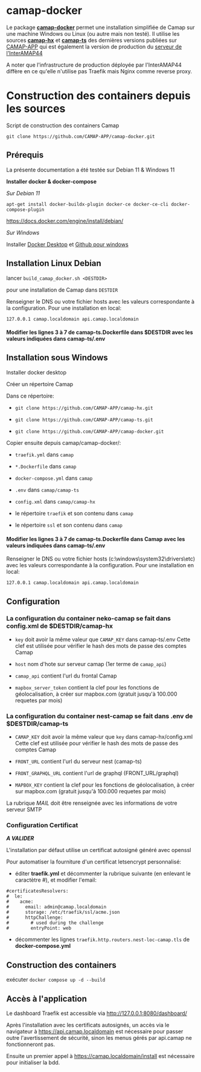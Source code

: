# camap-docker

Le package [**camap-docker**](https://github.com/CAMAP-APP/camap-docker) permet une installation simplifiée de Camap sur une machine Windows ou Linux (ou autre mais non testé). Il utilise les sources [**camap-hx**](https://github.com/CAMAP-APP/camap-hx) et [**camap-ts**](https://github.com/CAMAP-APP/camap-ts) des dernières versions publiées sur [CAMAP-APP](https://github.com/CAMAP-APP/camap-docker.git) qui est également la version de production du [serveur de l'InterAMAP44](https://camap.amap44.org) 

A noter que l'infrastructure de production déployée par l'InterAMAP44 diffère en ce qu'elle n'utilise pas Traefik mais Nginx comme reverse proxy.

# Construction des containers depuis les sources

Script de construction des containers Camap

```git clone https://github.com/CAMAP-APP/camap-docker.git```

## Prérequis

La présente documentation a été testée sur Debian 11 & Windows 11

**Installer docker & docker-compose**

_Sur Debian 11_

```apt-get install docker-buildx-plugin docker-ce docker-ce-cli docker-compose-plugin```

https://docs.docker.com/engine/install/debian/

_Sur Windows_

Installer [Docker Desktop](https://www.docker.com/products/docker-desktop/) et [Github pour windows](https://windows.github.com/)


## Installation Linux Debian

lancer
`build_camap_docker.sh <DESTDIR>`

pour une installation de Camap dans ```DESTDIR```

Renseigner le DNS ou votre fichier hosts avec les valeurs correspondante à la configuration.
Pour une installation en local:

```127.0.0.1 camap.localdomain api.camap.localdomain```

#### Modifier les lignes 3 à 7 de __camap-ts.Dockerfile__ dans $DESTDIR avec les valeurs indiquées dans __camap-ts/.env__



## Installation sous Windows

Installer docker desktop

Créer un répertoire Camap

Dans ce répertoire:

- ```git clone https://github.com/CAMAP-APP/camap-hx.git```

- ```git clone https://github.com/CAMAP-APP/camap-ts.git```

- ```git clone https://github.com/CAMAP-APP/camap-docker.git```


Copier ensuite depuis camap/camap-docker/:

- ```traefik.yml``` dans ```camap```

- ```*.Dockerfile``` dans ```camap```

- ```docker-compose.yml``` dans ```camap```

- ```.env``` dans ```camap/camap-ts```

- ```config.xml``` dans ```camap/camap-hx```

- le répertoire ```traefik``` et son contenu dans ```camap```

- le répertoire ```ssl``` et son contenu dans ```camap```


#### Modifier les lignes 3 à 7 de __camap-ts.Dockerfile__ dans Camap avec les valeurs indiquées dans __camap-ts/.env__

Renseigner le DNS ou votre fichier hosts (c:\windows\system32\drivers\etc) avec les valeurs correspondante à la configuration.
Pour une installation en local:

```127.0.0.1 camap.localdomain api.camap.localdomain```

## Configuration

### La configuration du container neko-camap se fait dans __config.xml__ de $DESTDIR/camap-hx

- ```key``` doit avoir la même valeur que ```CAMAP_KEY``` dans camap-ts/.env
Cette clef est utilisée pour vérifier le hash des mots de passe des comptes Camap

- ```host``` nom d'hote sur serveur camap (1er terme de ```camap_api```)

- ```camap_api``` contient l'url du frontal Camap

- ```mapbox_server_token``` contient la clef pour les fonctions de géolocalisation, à créer sur mapbox.com (gratuit jusqu'à 100.000 requetes par mois)

### La configuration du container nest-camap se fait dans __.env__ de $DESTDIR/camap-ts

- ```CAMAP_KEY``` doit avoir la même valeur que ```key``` dans camap-hx/config.xml
Cette clef est utilisée pour vérifier le hash des mots de passe des comptes Camap

- ```FRONT_URL``` contient l'url du serveur nest (camap-ts)

- ```FRONT_GRAPHQL_URL``` contient l'url de graphql (FRONT_URL/graphql)

- ```MAPBOX_KEY``` contient la clef pour les fonctions de géolocalisation, à créer sur mapbox.com (gratuit jusqu'à 100.000 requetes par mois)

La rubrique _MAIL_ doit être renseignée avec les informations de votre serveur SMTP

### Configuration Certificat

___A VALIDER___

L'installation par défaut utilise un certificat autosigné généré avec openssl

Pour automatiser la fourniture d'un certificat letsencrypt personnalisé:

- éditer __traefik.yml__ et décommenter la rubrique suivante (en enlevant le caractètre \#), et modifier l'email: 

```
#certificatesResolvers:
#  le:
#    acme:
#      email: admin@camap.localdomain
#      storage: /etc/traefik/ssl/acme.json
#      httpChallenge:
#        # used during the challenge
#        entryPoint: web
```

- décommenter les lignes ```traefik.http.routers.nest-loc-camap.tls``` de __docker-compose.yml__


## Construction des containers

exécuter ```docker compose up -d --build```


## Accès à l'application

Le dashboard Traefik est accessible via http://127.0.0.1:8080/dashboard/

Après l'installation avec les certificats autosignés, un accès via le navigateur à https://api.camap.localdomain est nécessaire pour passer outre l'avertissement de sécurité, sinon les menus gérés par api.camap ne fonctionneront pas.

Ensuite un premier appel à https://camap.localdomain/install est nécessaire pour initialiser la bdd.